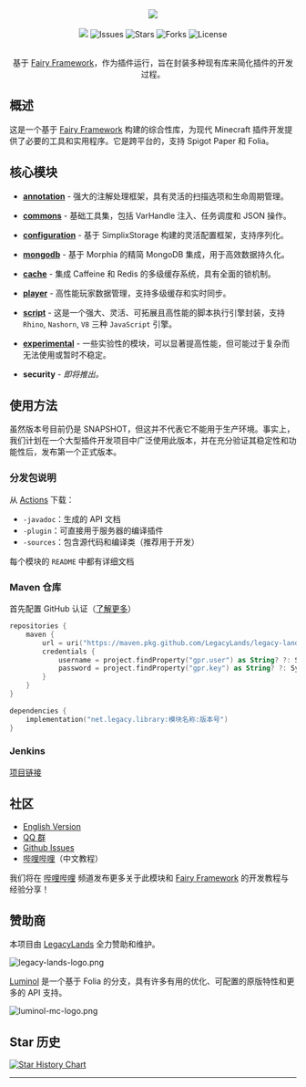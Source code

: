 <div align="center">
    <img src="./logo.png">
    <br /><br />
    <a href="https://app.codacy.com/gh/LegacyLands/legacy-lands-library/dashboard?utm_source=gh&utm_medium=referral&utm_content=&utm_campaign=Badge_grade"><img src="https://app.codacy.com/project/badge/Grade/cccd526f9bc94aaabc990dd65920cd21"/></a>
    <a><img alt="Issues" src="https://img.shields.io/github/issues/LegacyLands/legacy-lands-library"></a>
    <a><img alt="Stars" src="https://img.shields.io/github/stars/LegacyLands/legacy-lands-library"></a>
    <a><img alt="Forks" src="https://img.shields.io/github/forks/LegacyLands/legacy-lands-library"></a>
    <a><img alt="License" src="https://img.shields.io/github/license/LegacyLands/legacy-lands-library"></a>
    <br /><br />
    <p>基于 <a href="https://github.com/FairyProject/fairy" target="_blank">Fairy Framework</a>，作为插件运行，旨在封装多种现有库来简化插件的开发过程。</p>
</div>

## 概述

这是一个基于 [Fairy Framework](https://github.com/FairyProject/fairy) 构建的综合性库，为现代 Minecraft 插件开发提供了必要的工具和实用程序。它是跨平台的，支持 Spigot Paper 和 Folia。

## 核心模块

- [**annotation**](annotation/README_ZHCN.md) - 强大的注解处理框架，具有灵活的扫描选项和生命周期管理。
- [**commons**](commons/README_ZHCN.md) - 基础工具集，包括 VarHandle 注入、任务调度和 JSON 操作。
- [**configuration**](configuration/README_ZHCN.md) - 基于 SimplixStorage 构建的灵活配置框架，支持序列化。
- [**mongodb**](mongodb/README_ZHCN.md) - 基于 Morphia 的精简 MongoDB 集成，用于高效数据持久化。
- [**cache**](cache/README_ZHCN.md) - 集成 Caffeine 和 Redis 的多级缓存系统，具有全面的锁机制。
- [**player**](player/README_ZHCN.md) - 高性能玩家数据管理，支持多级缓存和实时同步。
- [**script**](script/README_ZHCN.md) - 这是一个强大、灵活、可拓展且高性能的脚本执行引擎封装，支持 `Rhino`, `Nashorn`, `V8` 三种 `JavaScript` 引擎。

- [**experimental**](experimental/README.md) - 一些实验性的模块，可以显著提高性能，但可能过于复杂而无法使用或暂时不稳定。


- **security** - *即将推出。*

## 使用方法

虽然版本号目前仍是 SNAPSHOT，但这并不代表它不能用于生产环境。事实上，我们计划在一个大型插件开发项目中广泛使用此版本，并在充分验证其稳定性和功能性后，发布第一个正式版本。

### 分发包说明

从 [Actions](https://github.com/LegacyLands/legacy-lands-library/actions) 下载：
- `-javadoc`：生成的 API 文档
- `-plugin`：可直接用于服务器的编译插件
- `-sources`：包含源代码和编译类（推荐用于开发）

每个模块的 `README` 中都有详细文档

### Maven 仓库

首先配置 GitHub 认证（[了解更多](https://docs.github.com/en/authentication/keeping-your-account-and-data-secure/managing-your-personal-access-tokens)）

```kotlin
repositories {
    maven {
        url = uri("https://maven.pkg.github.com/LegacyLands/legacy-lands-library")
        credentials {
            username = project.findProperty("gpr.user") as String? ?: System.getenv("USERNAME")
            password = project.findProperty("gpr.key") as String? ?: System.getenv("TOKEN")
        }
    }
}
        
dependencies {
    implementation("net.legacy.library:模块名称:版本号")
}
```

### Jenkins

[项目链接](http://129.226.219.222:8080/job/legacy-lands-library/)

## 社区

- [English Version](README.md)
- [QQ 群](http://qq.legacylands.cn)
- [Github Issues](https://github.com/LegacyLands/legacy-lands-library/issues)
- [哔哩哔哩](https://space.bilibili.com/1253128469)（中文教程）

我们将在 [哔哩哔哩](https://space.bilibili.com/1253128469) 频道发布更多关于此模块和 [Fairy Framework](https://github.com/FairyProject/fairy) 的开发教程与经验分享！

## 赞助商

本项目由 [LegacyLands](https://github.com/LegacyLands) 全力赞助和维护。

![legacy-lands-logo.png](./legacy-lands-logo.png)

[Luminol](https://github.com/LuminolMC/Luminol) 是一个基于 Folia 的分支，具有许多有用的优化、可配置的原版特性和更多的 API 支持。

![luminol-mc-logo.png](./luminol-mc-logo.png)

## Star 历史

[![Star History Chart](https://api.star-history.com/svg?repos=LegacyLands/legacy-lands-library&type=Date)](https://star-history.com/#LegacyLands/legacy-lands-library&Date)

---
